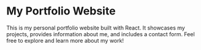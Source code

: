 # My Portfolio Website

This is my personal portfolio website built with React. It showcases my projects, provides information about me, and includes a contact form. Feel free to explore and learn more about my work!

